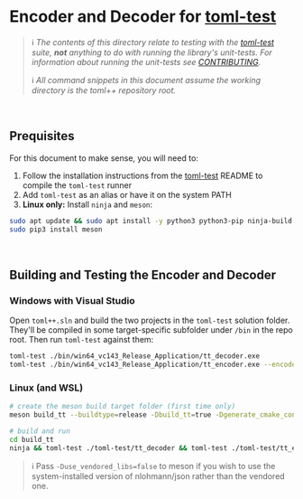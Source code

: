 # Encoder and Decoder for [toml-test]

> ℹ&#xFE0F; _The contents of this directory relate to testing with the [toml-test] suite, **not** anything to do with running the library's unit-tests.
> For information about running the unit-tests see [CONTRIBUTING](../CONTRIBUTING.md)._
>
> ℹ&#xFE0F; _All command snippets in this document assume the working directory is the toml++ repository root._

<br>

## Prequisites

For this document to make sense, you will need to:

1. Follow the installation instructions from the [toml-test] README to compile the `toml-test` runner
2. Add `toml-test` as an alias or have it on the system PATH
3. **Linux only:** Install `ninja` and `meson`:

```bash
sudo apt update && sudo apt install -y python3 python3-pip ninja-build
sudo pip3 install meson
```

<br>

## Building and Testing the Encoder and Decoder

### Windows with Visual Studio

Open `toml++.sln` and build the two projects in the `toml-test` solution folder. They'll be compiled in some target-specific subfolder under `/bin` in the repo root. Then run `toml-test` against them:

```bash
toml-test ./bin/win64_vc143_Release_Application/tt_decoder.exe
toml-test ./bin/win64_vc143_Release_Application/tt_encoder.exe --encoder
```

### Linux (and WSL)

```bash
# create the meson build target folder (first time only)
meson build_tt --buildtype=release -Dbuild_tt=true -Dgenerate_cmake_config=false

# build and run
cd build_tt
ninja && toml-test ./toml-test/tt_decoder && toml-test ./toml-test/tt_encoder --encoder
```

> ℹ&#xFE0F; Pass `-Duse_vendored_libs=false` to meson if you wish to use the system-installed version
> of nlohmann/json rather than the vendored one.

[toml-test]: https://github.com/BurntSushi/toml-test
[contributing]: ../CONTRIBUTING.md
[meson]: https://mesonbuild.com/

